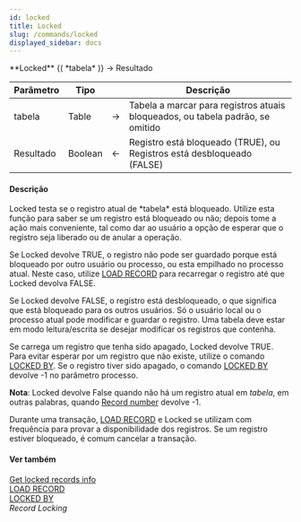 ```yaml
---
id: locked
title: Locked
slug: /commands/locked
displayed_sidebar: docs
---
```


<!--REF #_command_.Locked.Syntax-->**Locked** {( *tabela* )} -> Resultado<!-- END REF-->
<!--REF #_command_.Locked.Params-->
| Parâmetro | Tipo |  | Descrição |
| --- | --- | --- | --- |
| tabela | Table | &srarr; | Tabela a marcar para registros atuais bloqueados, ou tabela padrão, se omitido |
| Resultado | Boolean | &larr; | Registro está bloqueado (TRUE), ou Registros está desbloqueado (FALSE) |

<!-- END REF-->

#### Descrição 

<!--REF #_command_.Locked.Summary-->Locked testa se o registro atual de *tabela* está bloqueado.<!-- END REF--> Utilize esta função para saber se um registro está bloqueado ou não; depois tome a ação mais conveniente, tal como dar ao usuário a opção de esperar que o registro seja liberado ou de anular a operação.  

Se Locked devolve TRUE, o registro não pode ser guardado porque está bloqueado por outro usuário ou processo, ou esta empilhado no processo atual. Neste caso, utilize [LOAD RECORD](load-record.md)  para recarregar o registro até que Locked devolva FALSE.  
  
Se Locked devolve FALSE, o registro está desbloqueado, o que significa que está bloqueado para os outros usuários. Só o usuário local ou o processo atual pode modificar e guardar o registro. Uma tabela deve estar em modo leitura/escrita se desejar modificar os registros que contenha.  
  
Se carrega um registro que tenha sido apagado, Locked devolve TRUE. Para evitar esperar por um registro que não existe, utilize o comando [LOCKED BY](locked-by.md). Se o registro tiver sido apagado, o comando [LOCKED BY](locked-by.md) devolve -1 no parâmetro processo.  
  
**Nota**: Locked devolve False quando não há um registro atual em *tabela*, em outras palabras, quando [Record number](record-number.md "Record number") devolve -1.  
  
Durante uma transação, [LOAD RECORD](load-record.md) e Locked se utilizam com frequência para provar a disponibilidade dos registros. Se um registro estiver bloqueado, é comum cancelar a transação.

#### Ver também 

[Get locked records info](get-locked-records-info.md)  
[LOAD RECORD](load-record.md)  
[LOCKED BY](locked-by.md)  
*Record Locking*  